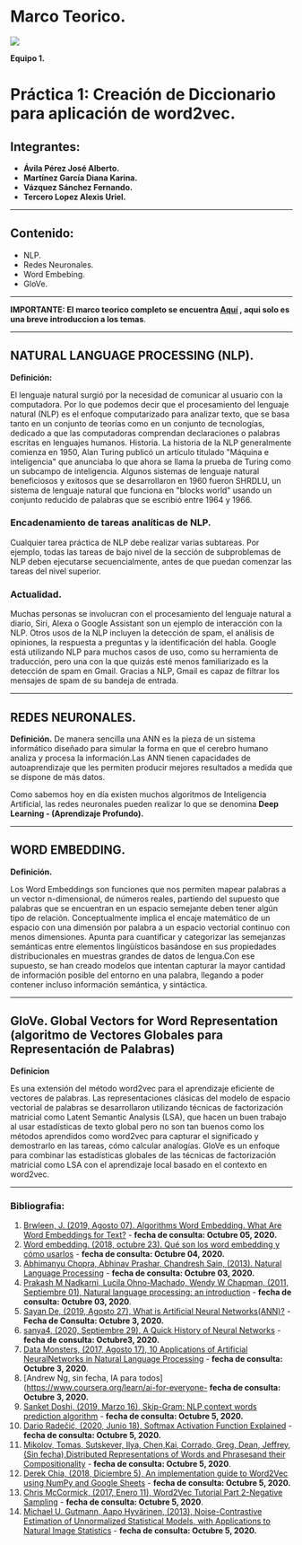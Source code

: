 # Marco Teorico.


![](https://external-content.duckduckgo.com/iu/?u=https%3A%2F%2Ftse1.mm.bing.net%2Fth%3Fid%3DOIP.QA1TLol7IO8agbiEPqZzNQHaDj%26pid%3DApi&f=1)



**Equipo 1.**

# Práctica 1: **Creación de Diccionario para aplicación de word2vec.**

## Integrantes:

* **Ávila Pérez José Alberto.**
* **Martínez García Diana Karina.**
* **Vázquez Sánchez Fernando.**
* **Tercero Lopez Alexis Uriel.**
---
## Contenido:

* NLP.
* Redes Neuronales.
* Word Embebing.
* GloVe.


---
**IMPORTANTE: El marco teorico completo se encuentra  [Aquí](https://docs.google.com/document/d/1xZNELCRa4TWiTQRWfMn7kRMA-ivcPC9zwbPghOuQL2g/edit?usp=sharing) , aqui solo es una breve introduccion a los temas**.

---

## NATURAL LANGUAGE PROCESSING (NLP).

**Definición:**

El lenguaje natural surgió por la necesidad de comunicar al usuario con la computadora. Por lo que podemos decir que el procesamiento del lenguaje natural (NLP) es el enfoque computarizado para analizar texto, que se basa tanto en un conjunto de teorías como en un conjunto de tecnologías, dedicado a que las computadoras comprendan declaraciones o palabras escritas en lenguajes humanos.
Historia. La historia de la NLP generalmente comienza en 1950, Alan Turing publicó un artículo titulado "Máquina e inteligencia" que anunciaba lo que ahora se llama la prueba de Turing como un subcampo de inteligencia. Algunos sistemas de lenguaje natural beneficiosos y exitosos que se desarrollaron en 1960 fueron SHRDLU, un sistema de lenguaje natural que funciona en "blocks world" usando un conjunto reducido de palabras que se escribió entre 1964 y 1966.

### Encadenamiento de tareas analíticas de NLP.


Cualquier tarea práctica de NLP debe realizar varias subtareas. Por ejemplo, todas las tareas de bajo nivel de la sección de subproblemas de NLP deben ejecutarse secuencialmente, antes de que puedan comenzar las tareas del nivel superior.


### **Actualidad.** 

Muchas personas se involucran con el procesamiento del lenguaje natural a diario, Siri, Alexa o Google Assistant son un ejemplo de interacción con la NLP. Otros usos de la NLP incluyen la detección de spam, el análisis de opiniones, la respuesta a preguntas y la identificación del habla. 
Google está utilizando NLP para muchos casos de uso, como su herramienta de traducción, pero una con la que quizás esté menos familiarizado es la detección de spam en Gmail. Gracias a NLP, Gmail es capaz de filtrar los mensajes de spam de su bandeja de entrada.


---

## REDES NEURONALES.
**Definición.**
De manera sencilla una ANN es la pieza de un sistema informático diseñado para simular la forma en que el cerebro humano analiza y procesa la información.Las ANN tienen capacidades de autoaprendizaje que les permiten producir mejores resultados a medida que se dispone de más datos.

Como sabemos hoy en día existen muchos algoritmos de Inteligencia Artificial, las redes neuronales pueden realizar lo que se denomina **Deep Learning - (Aprendizaje Profundo).**

---

## WORD EMBEDDING.


**Definición.**

Los Word Embeddings son funciones que nos permiten mapear palabras a un vector n-dimensional, de números reales, partiendo del supuesto que palabras que se encuentran en un espacio semejante deben tener algún tipo de relación.
Conceptualmente implica el encaje matemático de un espacio con una dimensión por palabra a un espacio vectorial continuo con menos dimensiones.
Apunta para cuantificar y categorizar las semejanzas semánticas entre elementos lingüísticos basándose en sus propiedades distribucionales en muestras grandes de datos de lengua.Con ese supuesto, se han creado modelos que intentan capturar la mayor cantidad de información posible del entorno en una palabra, llegando a poder contener incluso información semántica, y sintáctica. 

---

##  GloVe. Global Vectors for Word Representation (algoritmo de Vectores Globales para Representación de Palabras)

**Definicion**

Es una extensión del método word2vec para el aprendizaje eficiente de vectores de palabras.
Las representaciones clásicas del modelo de espacio vectorial de palabras se desarrollaron utilizando técnicas de factorización matricial como Latent Semantic Analysis (LSA), que hacen un buen trabajo al usar estadísticas de texto global pero no son tan buenos como los métodos aprendidos como word2vec para capturar el significado y demostrarlo en las tareas, cómo calcular analogías.
GloVe es un enfoque para combinar las estadísticas globales de las técnicas de factorización matricial como LSA con el aprendizaje local basado en el contexto en word2vec.


---

### Bibliografia:

1. [Brwleen, J. (2019, Agosto 07). Algorithms Word Embedding. What Are Word Embeddings for Text?](https://machinelearningmastery.com/what-are-word-embeddings/) - **fecha de consulta: Octubre 05, 2020.**
2. [Word embedding. (2018, octubre 23). Qué son los word embedding y cómo usarlos](http://eenube.com/index.php/ldp/machine-learning/137-que-son-los-word-embeddings-y-como-usarlos) - **fecha de consulta: Octubre 04, 2020.**
3. [Abhimanyu Chopra, Abhinav Prashar, Chandresh Sain, (2013). Natural Language Processing](http://citeseerx.ist.psu.edu/viewdoc/download?doi=10.1.1.407.6907&rep=rep1&type=pdf) - **fecha de consulta: Octubre 03, 2020.**
4. [Prakash M Nadkarni, Lucila Ohno-Machado, Wendy W Chapman, (2011, Septiembre  01), Natural language processing: an introduction](https://academic.oup.com/jamia/article/18/5/544/829676#31768955) - **fecha de consulta: Octubre 03, 2020**.
5. [Sayan De, (2019, Agosto 27), What is Artificial Neural Networks(ANN)?](https://tec4tric.com/ml/nn/what-is-artificial-neural-networks) - **Fecha de Consulta: Octubre 3, 2020.**
6. [sanya4, (2020, Septiembre 29), A Quick History of Neural Networks](https://www.analyticsvidhya.com/blog/2020/09/quick-history-neural-networks/) - **fecha de consulta: Octubre3, 2020.**
7. [Data Monsters, (2017, Agosto 17), 10 Applications of Artificial NeuralNetworks in Natural Language Processing](https://medium.com/@datamonsters/artificial-neural-networks-in-natural-language-processing-bcf62aa9151a) - **fecha de consulta: Octubre 3, 2020**.
8. [Andrew Ng, sin fecha, IA para todos](https://www.coursera.org/learn/ai-for-everyone- **fecha de consulta: Octubre 3, 2020.**
9. [Sanket Doshi, (2019, Marzo 16), Skip-Gram: NLP context words prediction algorithm](https://towardsdatascience.com/skip-gram-nlp-context-words-prediction-algorithm-5bbf34f84e0c) - **fecha de consulta: Octubre 5, 2020.**
10. [Dario Radečić, (2020, Junio 18), Softmax Activation Function Explained](https://towardsdatascience.com/softmax-activation-function-explained-a7e1bc3ad60) - **fecha de consulta: Octubre 5, 2020.**
11. [Mikolov, Tomas, Sutskever, Ilya, Chen,Kai, Corrado, Greg, Dean, Jeffrey, (Sin fecha),Distributed Representations of Words and Phrasesand their Compositionality](https://sea.acatlan.unam.mx/pluginfile.php/184625/mod_folder/content/0/5021-distributed-representations-of-words-and-phrases-and-their-compositionality.pdf?forcedownload=1) - **fecha de consulta: Octubre 5, 2020**. 
12. [Derek Chia, (2018, Diciembre 5), An implementation guide to Word2Vec using NumPy and Google Sheets](https://towardsdatascience.com/an-implementation-guide-to-word2vec-using-numpy-and-google-sheets-13445eebd281) - **fecha de consulta: Octubre 5, 2020.**
13. [Chris McCormick, (2017, Enero 11), Word2Vec Tutorial Part 2-Negative Sampling](http://mccormickml.com/2017/01/11/word2vec-tutorial-part-2-negative-sampling/) - **fecha de consulta: Octubre 5, 2020**.
14. [Michael U. Gutmann, Aapo Hyvärinen, (2013), Noise-Contrastive Estimation of Unnormalized Statistical Models, with Applications to Natural Image Statistics](https://www.jmlr.org/papers/v13/gutmann12a.html) - **fecha de consulta: Octubre 5, 2020.**
